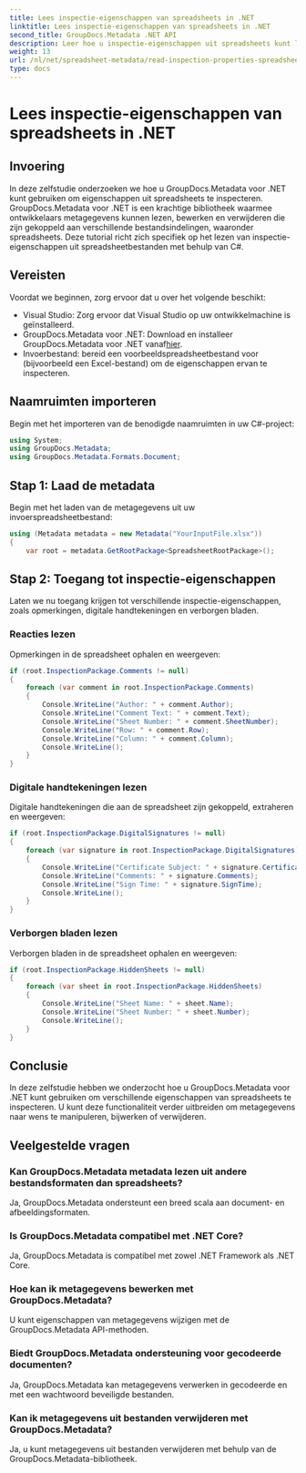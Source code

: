 ```yaml
---
title: Lees inspectie-eigenschappen van spreadsheets in .NET
linktitle: Lees inspectie-eigenschappen van spreadsheets in .NET
second_title: GroupDocs.Metadata .NET API
description: Leer hoe u inspectie-eigenschappen uit spreadsheets kunt lezen met GroupDocs.Metadata voor .NET. Krijg moeiteloos toegang tot opmerkingen, digitale handtekeningen en verborgen werkbladen.
weight: 13
url: /nl/net/spreadsheet-metadata/read-inspection-properties-spreadsheets/
type: docs
---
```

# Lees inspectie-eigenschappen van spreadsheets in .NET

## Invoering
In deze zelfstudie onderzoeken we hoe u GroupDocs.Metadata voor .NET kunt gebruiken om eigenschappen uit spreadsheets te inspecteren. GroupDocs.Metadata voor .NET is een krachtige bibliotheek waarmee ontwikkelaars metagegevens kunnen lezen, bewerken en verwijderen die zijn gekoppeld aan verschillende bestandsindelingen, waaronder spreadsheets. Deze tutorial richt zich specifiek op het lezen van inspectie-eigenschappen uit spreadsheetbestanden met behulp van C#.
## Vereisten
Voordat we beginnen, zorg ervoor dat u over het volgende beschikt:
- Visual Studio: Zorg ervoor dat Visual Studio op uw ontwikkelmachine is geïnstalleerd.
-  GroupDocs.Metadata voor .NET: Download en installeer GroupDocs.Metadata voor .NET vanaf[hier](https://releases.groupdocs.com/metadata/net/).
- Invoerbestand: bereid een voorbeeldspreadsheetbestand voor (bijvoorbeeld een Excel-bestand) om de eigenschappen ervan te inspecteren.

## Naamruimten importeren
Begin met het importeren van de benodigde naamruimten in uw C#-project:
```csharp
using System;
using GroupDocs.Metadata;
using GroupDocs.Metadata.Formats.Document;
```
## Stap 1: Laad de metadata
Begin met het laden van de metagegevens uit uw invoerspreadsheetbestand:
```csharp
using (Metadata metadata = new Metadata("YourInputFile.xlsx"))
{
    var root = metadata.GetRootPackage<SpreadsheetRootPackage>();
```
## Stap 2: Toegang tot inspectie-eigenschappen
Laten we nu toegang krijgen tot verschillende inspectie-eigenschappen, zoals opmerkingen, digitale handtekeningen en verborgen bladen.
### Reacties lezen
Opmerkingen in de spreadsheet ophalen en weergeven:
```csharp
if (root.InspectionPackage.Comments != null)
{
    foreach (var comment in root.InspectionPackage.Comments)
    {
        Console.WriteLine("Author: " + comment.Author);
        Console.WriteLine("Comment Text: " + comment.Text);
        Console.WriteLine("Sheet Number: " + comment.SheetNumber);
        Console.WriteLine("Row: " + comment.Row);
        Console.WriteLine("Column: " + comment.Column);
        Console.WriteLine();
    }
}
```
### Digitale handtekeningen lezen
Digitale handtekeningen die aan de spreadsheet zijn gekoppeld, extraheren en weergeven:
```csharp
if (root.InspectionPackage.DigitalSignatures != null)
{
    foreach (var signature in root.InspectionPackage.DigitalSignatures)
    {
        Console.WriteLine("Certificate Subject: " + signature.CertificateSubject);
        Console.WriteLine("Comments: " + signature.Comments);
        Console.WriteLine("Sign Time: " + signature.SignTime);
        Console.WriteLine();
    }
}
```
### Verborgen bladen lezen
Verborgen bladen in de spreadsheet ophalen en weergeven:
```csharp
if (root.InspectionPackage.HiddenSheets != null)
{
    foreach (var sheet in root.InspectionPackage.HiddenSheets)
    {
        Console.WriteLine("Sheet Name: " + sheet.Name);
        Console.WriteLine("Sheet Number: " + sheet.Number);
        Console.WriteLine();
    }
}
```

## Conclusie
In deze zelfstudie hebben we onderzocht hoe u GroupDocs.Metadata voor .NET kunt gebruiken om verschillende eigenschappen van spreadsheets te inspecteren. U kunt deze functionaliteit verder uitbreiden om metagegevens naar wens te manipuleren, bijwerken of verwijderen.

## Veelgestelde vragen
### Kan GroupDocs.Metadata metadata lezen uit andere bestandsformaten dan spreadsheets?
Ja, GroupDocs.Metadata ondersteunt een breed scala aan document- en afbeeldingsformaten.
### Is GroupDocs.Metadata compatibel met .NET Core?
Ja, GroupDocs.Metadata is compatibel met zowel .NET Framework als .NET Core.
### Hoe kan ik metagegevens bewerken met GroupDocs.Metadata?
U kunt eigenschappen van metagegevens wijzigen met de GroupDocs.Metadata API-methoden.
### Biedt GroupDocs.Metadata ondersteuning voor gecodeerde documenten?
Ja, GroupDocs.Metadata kan metagegevens verwerken in gecodeerde en met een wachtwoord beveiligde bestanden.
### Kan ik metagegevens uit bestanden verwijderen met GroupDocs.Metadata?
Ja, u kunt metagegevens uit bestanden verwijderen met behulp van de GroupDocs.Metadata-bibliotheek.
